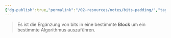 ```yaml
---
{"dg-publish":true,"permalink":"/02-resources/notes/bits-padding/","tags":["#mathe/binärzahlen","#informatik/code"],"noteIcon":"","updated":"2025-09-10T16:32:58.000+02:00"}
---
```


 >Es ist die Ergänzung von bits in eine bestimmte **Block** um ein bestimmte Algorithmus auszuführen.